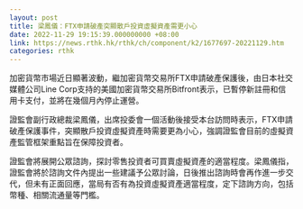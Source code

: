 ```yaml
---
layout: post
title: 梁鳳儀：FTX申請破產突顯散戶投資虛擬資產需更小心
date: 2022-11-29 19:15:39.000000000 +08:00
link: https://news.rthk.hk/rthk/ch/component/k2/1677697-20221129.htm
categories: rthk
---
```


加密貨幣市場近日顯著波動，繼加密貨幣交易所FTX申請破產保護後，由日本社交媒體公司Line Corp支持的美國加密貨幣交易所Bitfront表示，已暫停新註冊和信用卡支付，並將在幾個月內停止運營。

證監會副行政總裁梁鳳儀，出席投委會一個活動後接受本台訪問時表示，FTX申請破產保護事件，突顯散戶投資虛擬資產時需要更為小心，強調證監會目前的虛擬資產監管框架重點旨在保障投資者。

證監會將展開公眾諮詢，探討零售投資者可買賣虛擬資產的適當程度。梁鳳儀指，證監會將於諮詢文件內提出一些建議予公眾討論，日後推出諮詢時會再作進一步交代，但未有正面回應，當局有否有為投資虛擬資產適當程度，定下諮詢方向，包括幣種、相關流通量等門檻。
